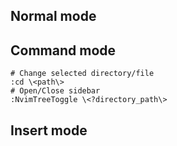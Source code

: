 ## Normal mode


## Command mode
```
# Change selected directory/file
:cd \<path\>
# Open/Close sidebar
:NvimTreeToggle \<?directory_path\>
```
## Insert mode
